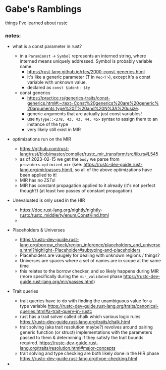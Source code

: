 # Gabe's Ramblings
 things I've learned about rustc

### notes:
- what is a const parameter in rust?  
  - in a `ParamConst` -> `Symbol` represents an interned string, where interned means uniquely addressed. Symbol is probably variable name.
    - https://rust-lang.github.io/rfcs/2000-const-generics.html
    - it's like a generic parameter (T in `Vec<T>`), except it's a const variable with unknown value. 
    - declared as `const $ident: $ty`
  - const generics
    - https://practice.rs/generics-traits/const-generics.html#:~:text=Const%20generics%20are%20generic%20arguments,type%20T%20and%20N%3A%20usize.
    - generic arguments that are actually just const variables!
    - use `MyType::<278, 43, 43, 44, 45>` syntax to assign them to an instance of the type
    - very likely still exist in MIR
- optimizations run on the MIR
  - https://github.com/rust-lang/rust/blob/master/compiler/rustc_mir_transform/src/lib.rs#L545
  - as of 2023-02-15 we get the `body` we parse from `providers.optimized_mir` (see: https://rustc-dev-guide.rust-lang.org/mir/passes.html), so all of the above optimizations have been applied to it!
  - MIR has no ZSTs!
  - MIR has constant propagation applied to it already (it's not perfect though?) (at least two passes of constant propagation)
- Unevaluated is only used in the HIR
  - https://doc.rust-lang.org/nightly/nightly-rustc/rustc_middle/ty/enum.ConstKind.html
  - 
- Placeholders & Universes
  - https://rustc-dev-guide.rust-lang.org/borrow_check/region_inference/placeholders_and_universes.html?highlight=Placeholder#subtyping-and-placeholders
  - Placeholders are vaugely for dealing with unknown regions / things?
  - Universes are spaces where a set of names are in scope at the same time
  - this relates to the borrow checker, and so likely happens during MIR (more specifically during the `mir_validated` phase https://rustc-dev-guide.rust-lang.org/mir/passes.html)
- Trait queries
  - trait queries have to do with finding the unambiguous value for a type variable https://rustc-dev-guide.rust-lang.org/traits/canonical-queries.html#a-trait-query-in-rustc
  - rust has a trait solver called chalk which various logic rules https://rustc-dev-guide.rust-lang.org/traits/chalk.html 
  - trait solving (aka trait resolution maybe?) revolves around pairing generic function (or struct) implementations with the parameters passed to them & determining if they satisfy the trait bounds required. https://rustc-dev-guide.rust-lang.org/traits/resolution.html#major-concepts
  - trait solving and type checking are both likely done in the HIR phase https://rustc-dev-guide.rust-lang.org/type-checking.html

- 